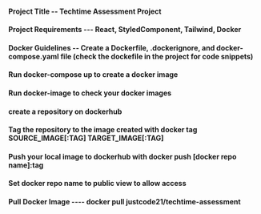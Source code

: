 #### Project Title -- Techtime Assessment Project

#### Project Requirements --- React, StyledComponent, Tailwind, Docker

#### Docker Guidelines -- Create a Dockerfile, .dockerignore, and docker-compose.yaml file (check the dockefile in the project for code snippets)

#### Run docker-compose up to create a docker image

#### Run docker-image to check your docker images

#### create a repository on dockerhub

#### Tag the repository to the image created with docker tag SOURCE_IMAGE[:TAG] TARGET_IMAGE[:TAG]

#### Push your local image to dockerhub with docker push [docker repo name]:tag

#### Set docker repo name to public view to allow access

#### Pull Docker Image ---- docker pull justcode21/techtime-assessment

